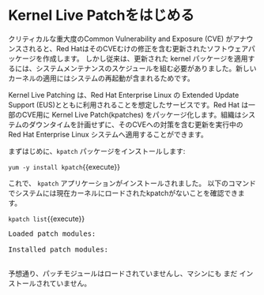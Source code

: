# Kernel Live Patchをはじめる

クリティカルな重大度のCommon Vulnerability and Exposure (CVE) がアナウンスされると、Red HatはそのCVEむけの修正を含む更新されたソフトウェアパッケージを作成します。 しかし従来は、更新された kernel パッケージを適用するには、システムメンテナンスのスケジュールを組む必要がありました。新しいカーネルの適用にはシステムの再起動が含まれるためです。

Kernel Live Patching は、Red Hat Enterprise Linux の Extended Update Support (EUS)とともに利用されることを想定したサービスです。Red Hat は一部のCVE用に Kernel Live Patch(kpatches) をパッケージ化します。組織はシステムのダウンタイムを計画せずに、そのCVEへの対策を含む更新を実行中の Red Hat Enterprise Linux システムへ適用することができます。


まずはじめに、`kpatch` パッケージをインストールします:

`yum -y install kpatch`{{execute}}

これで、 `kpatch` アプリケーションがインストールされました。
以下のコマンドでシステムには現在カーネルにロードされたkpatchがないことを確認できます。

`kpatch list`{{execute}}

<pre class=file>
Loaded patch modules:

Installed patch modules:

</pre>

予想通り、パッチモジュールはロードされていませんし、マシンにも まだ インストールされていません。
